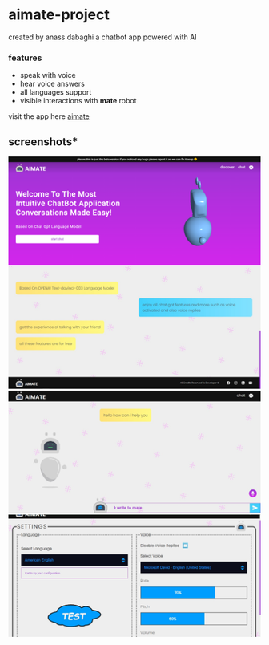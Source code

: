 # aimate-project

created by anass dabaghi
a chatbot app powered with AI

### features
-   speak with voice
-   hear voice answers
-   all languages support
-   visible interactions with **mate** robot

visit the app here [aimate](https://aimate.vercel.app/)

## screenshots\*

![home](/homepage.png)
![home2](/homepage2.jpg)
![chat](/chatpage.jpg)
![settings](/settingspage.jpg)
